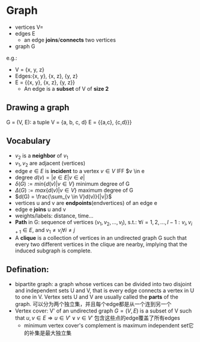 # Graph
 
- vertices V=
- edges E
  - an edge **joins**/**connects** two vertices
- graph G

e.g.:
- V = {x, y, z}
- Edges:{x, y}, {x, z}, {y, z}
- E = {{x, y}, {x, z}, {y, z}}
  - An edge is a **subset** of V of **size 2**

## Drawing a graph
G = (V, E): a tuple
V = {a, b, c, d}
E = {{a,c}, {c,d}}}


## Vocabulary
+ $v_2$ is a **neighbor** of $v_1$
+ $v_1, v_2$ are adjacent (vertices)
+ edge $e \in E$ is **incident** to a vertex $v \in V$ IFF $v \in e
+ degree $d(v) = |{e \in E| v \in e}|$
+ $\delta(G) := min \{d(v)|v \in V\}$ minimum degree of G
+ $\Delta(G) := max \{d(v)|v \in V\}$ maximum degree of G
+ $d(G) = \frac{\sum_{v \in V}d(v)}{|v|}$
+ vertices u and v are **endpoints**(endvertices) of an edge e
+ edge e **joins** u and v
+ weights/labels: distance, time...
+ **Path** in G: sequence of vertices $(v_1,v_2,...,v_l)$, s.t.: $\forall i = 1,2,...,l-1: {v_i,v_{i+1}} \in E$, and $v_1 \neq v_i \forall i \neq j$
+ A **clique** is a collection of vertices in an undirected graph G such that every two different vertices in the clique are nearby, implying that the induced subgraph is complete.

## Defination:
+ bipartite graph:  a graph whose vertices can be divided into two disjoint and independent sets U and V, that is every edge connects a vertex in U to one in V. Vertex sets U and V are usually called the **parts** of the graph. 可以分为两个独立集，并且每个edge都是从一个连到另一个
+ Vertex cover: V' of an undirected graph $G = (V, E)$ is a subset of V such that $u,v \in E \Rightarrow u \in V' \vee v \in V'$ 包含这些点的edge覆盖了所有edges
  + minimum vertex cover's complement is maximum independent set它的补集是最大独立集
